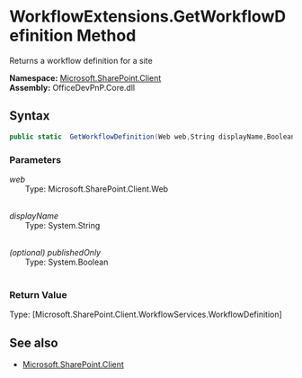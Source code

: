 # WorkflowExtensions.GetWorkflowDefinition Method  
Returns a workflow definition for a site  

**Namespace:** [Microsoft.SharePoint.Client](Microsoft.SharePoint.Client.md)  
**Assembly:** OfficeDevPnP.Core.dll  
## Syntax
```C#
public static  GetWorkflowDefinition(Web web,String displayName,Boolean publishedOnly)
```
### Parameters
*web*  
&emsp;&emsp;Type: Microsoft.SharePoint.Client.Web  
&emsp;&emsp;  
  
*displayName*  
&emsp;&emsp;Type: System.String  
&emsp;&emsp;  
  
*(optional) publishedOnly*  
&emsp;&emsp;Type: System.Boolean  
&emsp;&emsp;  
  
### Return Value
Type: [Microsoft.SharePoint.Client.WorkflowServices.WorkflowDefinition]  


## See also
- [Microsoft.SharePoint.Client](Microsoft.SharePoint.Client.md)
